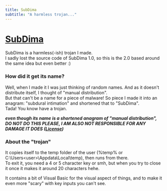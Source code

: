 ```yaml
---
title: SubDima
subtitle: "A harmless trojan..."
---
```


<!-- THIS SITE IS LICENSED UNDER THE CIR-LICENSE. FOR MORE INFO VISIT https://github.com/Yuri010/CIR-License/
ORIGINAL CAN BE FOUND AT https://github.com/Yuri010/CIR-License/blob/main/License.md -->

# [SubDima](https://github.com/Yuri010/SubDima)
SubDima is a harmless(-ish) trojan I made.\
I sadly lost the source code of SubDima 1.0, so this is the 2.0 based around the same idea but even better :)

### How did it get its name?
Well, when I made it I was just thinking of random names. And as it doesn't distribute itself, I thought of "manual distribution".\
But that can't be a name for a piece of malware! So piece I made it into an anagram: "subdural intimation" and shortened that to "SubDima".\
Tada! You know have a trojan.

***even though its name is a shortened anagram of "manual distribution", DO NOT DO THIS PLEASE, I AM ALSO NOT RESPONSIBLE FOR ANY DAMAGE IT DOES ([License](https://github.com/Yuri010/CIR-License/blob/main/License.md))***

### About the "trojan"
It copies itself to the temp folder of the user (%temp% or C:\Users\<user>\Appdata\Local\temp), then runs from there.\
To exit it, you need a 4 or 5 character key or smh, but when you try to close it once it makes it around 20 characters hehe.

It contains a bit of Visual Basic for the visual aspect of things, and to make it even more "scary" with key inputs you can't see.
